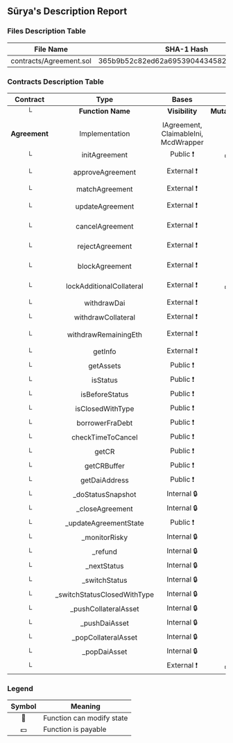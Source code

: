 ## Sūrya's Description Report

### Files Description Table


|  File Name  |  SHA-1 Hash  |
|-------------|--------------|
| contracts/Agreement.sol | 365b9b52c82ed62a69539044345827834201e6e1 |


### Contracts Description Table


|  Contract  |         Type        |       Bases      |                  |                 |
|:----------:|:-------------------:|:----------------:|:----------------:|:---------------:|
|     └      |  **Function Name**  |  **Visibility**  |  **Mutability**  |  **Modifiers**  |
||||||
| **Agreement** | Implementation | IAgreement, ClaimableIni, McdWrapper |||
| └ | initAgreement | Public ❗️ |  💵 | initializer |
| └ | approveAgreement | External ❗️ | 🛑  | onlyContractOwner hasStatus |
| └ | matchAgreement | External ❗️ | 🛑  | hasStatus |
| └ | updateAgreement | External ❗️ | 🛑  | onlyContractOwner hasStatus |
| └ | cancelAgreement | External ❗️ | 🛑  | onlyBorrower beforeStatus |
| └ | rejectAgreement | External ❗️ | 🛑  | onlyContractOwner beforeStatus |
| └ | blockAgreement | External ❗️ | 🛑  | hasStatus onlyContractOwner |
| └ | lockAdditionalCollateral | External ❗️ |  💵 | onlyBorrower beforeStatus |
| └ | withdrawDai | External ❗️ | 🛑  |NO❗️ |
| └ | withdrawCollateral | External ❗️ | 🛑  |NO❗️ |
| └ | withdrawRemainingEth | External ❗️ | 🛑  | hasStatus onlyContractOwner |
| └ | getInfo | External ❗️ |   |NO❗️ |
| └ | getAssets | Public ❗️ |   |NO❗️ |
| └ | isStatus | Public ❗️ |   |NO❗️ |
| └ | isBeforeStatus | Public ❗️ |   |NO❗️ |
| └ | isClosedWithType | Public ❗️ |   |NO❗️ |
| └ | borrowerFraDebt | Public ❗️ |   |NO❗️ |
| └ | checkTimeToCancel | Public ❗️ |   |NO❗️ |
| └ | getCR | Public ❗️ |   |NO❗️ |
| └ | getCRBuffer | Public ❗️ |   |NO❗️ |
| └ | getDaiAddress | Public ❗️ |   |NO❗️ |
| └ | _doStatusSnapshot | Internal 🔒 | 🛑  | |
| └ | _closeAgreement | Internal 🔒 | 🛑  | |
| └ | _updateAgreementState | Public ❗️ | 🛑  |NO❗️ |
| └ | _monitorRisky | Internal 🔒 | 🛑  | |
| └ | _refund | Internal 🔒 | 🛑  | |
| └ | _nextStatus | Internal 🔒 | 🛑  | |
| └ | _switchStatus | Internal 🔒 | 🛑  | |
| └ | _switchStatusClosedWithType | Internal 🔒 | 🛑  | |
| └ | _pushCollateralAsset | Internal 🔒 | 🛑  | |
| └ | _pushDaiAsset | Internal 🔒 | 🛑  | |
| └ | _popCollateralAsset | Internal 🔒 | 🛑  | |
| └ | _popDaiAsset | Internal 🔒 | 🛑  | |
| └ | <Fallback> | External ❗️ |  💵 |NO❗️ |


### Legend

|  Symbol  |  Meaning  |
|:--------:|-----------|
|    🛑    | Function can modify state |
|    💵    | Function is payable |

